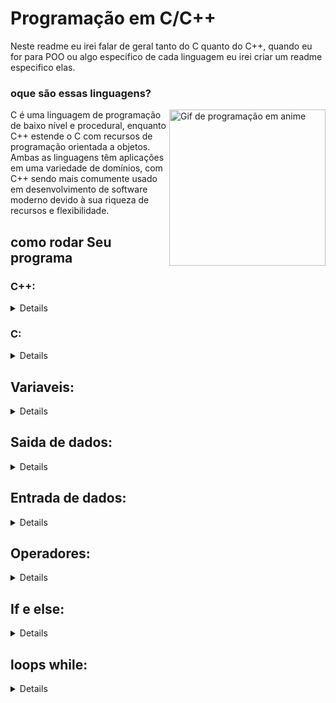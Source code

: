# Programação em C/C++

Neste readme eu irei falar de geral tanto do C quanto do C++, quando eu for para POO ou algo especifico de cada linguagem eu irei criar um readme especifico elas.

### oque são essas linguagens? 

<img align="right" src="https://media.tenor.com/2c7diqh1oVIAAAAC/anime-computer.gif" width="250" alt="Gif de programação em anime">

 C é uma linguagem de programação de baixo nível e procedural, enquanto C++ estende o C com recursos de programação orientada a objetos. Ambas as linguagens têm aplicações em uma variedade de domínios, com C++ sendo mais comumente usado em desenvolvimento de software moderno devido à sua riqueza de recursos e flexibilidade.

## como rodar Seu programa

### C++:
  <details>

    g++ <Seu_programa.c++> -o <Seu_programa>
    ./<Seu_programa>

  </details>

### C:

 <details>

    make <Seu_programa>
    ./<Seu_programa>

</details>

## Variaveis:
<details>

<img align="right" src="https://noic.com.br/wp-content/uploads/2021/07/scene1.gif" width="200" alt="Variaveis">


Variaveis são espaço da memoria para amazenar dados.

### sintaxe:
    declaraçao: <tipo><nome>;

Nomeclatura:

* não pode numero 1ª posição.

* não pode caracteres especiais.

* não pode espaço

* pode ter letras, _, e numeros no final do nome

### tipos de variaveis:

* char 8bits  -128 a 127

* int(shot) 16bits  -32.768 a 32.767

* int (long) 32bits -2.147.483.648 a 2.147.483.647

* float 32bits -3.4e38 a 3.4e38.

* double 64bits -1.7e308 a 1.7e308.


operador = oque esta á direita é atribuido á variavel que está á esquerda o operador:

sintaxe: 

    <variavel> = <informação>;

constantes diretiva "#define": cria-se um identicador para um dado de qualquer tipo
mesma regra de nomenclatura de variaveis

sintaxe declaração:

    #define <nome> <valor>

### exemplo:

    #include <stdio.h>

    #define texto "Entrada e saida de dados."

    int main()
    {
        printf("%s\n", texto);

        int idade = 0;
        float altura = 0.0;
        char nome[50] = "";

        printf("digita sua idade:");
        scanf("\n%d", &idade);

        printf("digita sua altura:");
        scanf("\n%f", &altura);

        printf("digite seu nome: ");
        scanf("\n%s", nome);

        printf("olá %s, que bom de conhecer!!.\n Sua altura é de %.2f, muito bom para sua idade %d.\n", nome, altura, idade);
        
    }

 </details>

## Saida de dados:

 <details>

sintaxe:  

    printf("<texto>", <v1>,<v2>,...,<vn>); 

posso ter nenhum texto com varias variavei, tambem com texto e sem variavel ou os dois juntos

* d ou i= numeros do tipo int

* x= numeros do tipo int em base de hexadecimal

* f= numeros do tipo float

* e= numeros em notaçao cientifica

* c= caracteristicas alfanumericos

* s= sequencia de caracteres alfanumericos (strings)

* .<num>= especificaa quantos digitos terao depois da virgula

* \a= toca um bipe

* \b backspace

* \n= quebra uma linha

* \t= tabulaçao horizontal

* \r= retorna ao inicio da linha

* \o= caractere nulo

* \v= tabulaçao vertical

* \\= caractere \

* \'= caractere '

* \"= caractere "

* \?= caractere ?

* \123= caractere relacionado ao codigo 123 em octal

* \x12= caractere relacionado ao codigo 12 em hexadecimal

### Exemplo:

    #include <stdio.h>

    int main()
    {
        printf("oi, tudo bem? tenho 6 anos e programo. \n");

        printf("valor inteiro: %d.\n", 10);
        printf("valor real: %f.\n", 3.1459265);
        printf("valor real com apenas duas casa: %.2f.\n", 3.1459265);
        printf("Dado de texto: %c. \n", 'a');
        printf("Dado de texto: %s. \n", "testando");
    }

 </details>

## Entrada de dados:

<details>

sintaxe: 

    (<form.>, &<v1>, &<v2>, ...,&<vN>); 

da para ter 1 ou N variaveis.

sintaxe: 

    (<form.>, <form.>, &<v1>, &<v2>, ...,&<vN>); 

cada form. representa cada variavel espectivamente ou se <1form.>= v1 e <2form.>= v2

* d ou i= numeros do tipo int

* x= numeros do tipo int em base de hexadecimal

* f= numeros do tipo float

* e= numeros em notaçao cientifica

* c= caracteristicas alfanumericos

* s= sequencia de caracteres alfanumericos (strings)

* .<^chars>= lê todos os dados digitados, exceto os especificados em "chars"

### exemplo:


    #include <stdio.h>

    int main()
    {
        int idade = 0;
        int ano = 0;

        printf("valor inicial da idade: %d.\n", idade);

        printf("digite uma idade: ");
        scanf("\n%d", &idade);
        printf("digite o ano de nascimento: ");
        scanf("\n%d", &ano);

        printf("Idade informada: %d.\n", idade);
        printf("ano informado: %d.\n", ano);
    }

</details>

## Operadores:

<details>

Operadores: +,-,*,/ e % -- existe precedencia entre os operadores

operadore de atribuiçao aritimética

incremento em 1 unidade: ++

decremento em uma unidade: --

incremento generico: +=

decremento genérico: -=

atribuiçao com multiplicaçao: *=

atribuiçao com divisao: /=


    #include <stdio.h>

    int main()
    {
        int A, B, soma, subtr, mlt, divis;
        int dado = 10;

        printf("digite um valor:");
        scanf("\n%d", &A);
        printf("digite um segundo valor:");
        scanf("\n%d", &B);

        soma = A + B;
        subtr = A - B;
        mlt = A * B;
        divis = A / B;

        printf("seu resultados:\n ");
        printf("Soma: %d\n", soma);
        printf("Subtra: %d\n", subtr);
        printf("multipli: %d\n", mlt);
        printf("Divisão: %d\n", divis);

        printf(" Dado antes do incremento: %d.\n", dado);
        dado++;
        printf(" Dado depois do incremento: %d.\n", dado);
        dado--;
        printf(" Dado depois do decremento: %d.\n", dado);
        dado += 3;
        printf(" Depois do incremento em 3 unidades: %d.\n", dado);
        dado -= 2;
        printf(" Depois do decremento em 2 unidades: %d.\n", dado);
        dado *= 10;
        printf(" Depois de multiplicar por 10: %d.\n", dado);
        dado /= 10;
        printf(" Depois de dividir por 10: %d.\n", dado);
        dado--;
        printf(" Dado depois do decremento: %d.\n", dado);
    }

</details>

## If e else:

<details>

if-else:

se a condiçao for verdadeira o bloco if é executado e o bloco else é iginorado


Em C, a estrutura else if é usada para verificar múltiplas condições em sequência, assim como em Rust.

Ela permite que você teste várias condições alternativas quando a condição inicial do if for falsa.

sintaxe:

    if (<condição1>) { <bloco de código a ser executado se a condição1 for verdadeira>}

    else if (<condição2>) { <bloco de código a ser executado se a condição2 for verdadeira>}

    else if (<condição3>) { <bloco de código a ser executado se a condição3 for verdadeira>}

    else {<bloco de código a ser executado se nenhuma das condições anteriores for verdadeira>}

exemplo:

    int main()
    {
        float nota1, nota2, nota3, media;
        printf("Insira a nota 1: ");
        scanf("%f", &nota1);

        printf("Insira a nota 2: ");
        scanf("%f", &nota2);

        printf("Insira a nota 3: ");
        scanf("%f", &nota3);

        media = (nota1 + nota2 + nota3) / 3;

        if (media >= 7.0)
        {
            printf("Aprovado(a)! %.2f\n", media);
        }
        else if (media >= 4.0 && media < 7.0)
        {
            printf("tem direito a exame! %.2f\n", media);
        }
        else
        {
            printf("reprovado(a) %.2f\n", media);
        }
    }

</details>

## loops while:

<details>

um erro comum de uma variavel onde o conteudo nao é conhecido pelo programador o esqueceu de colocar a instruçao isso é um erro sermantico

### comando while

inicializaçao de uma ou mais ariaveis de controle

definiçao de uma condiçao de parada

enquanto for verdadeira: repete

Atualizaçao das variaveis de controle

CUIDADO: loop infinito

    while (<condição>){
    <bloco_de_comandos>
    }
    
### Exemplo:

    #include <unistd.h>
    #include <stdio.h>
    #include <time.h>
    int main(){

        clock_t start, end;
        double cpu_time_used;

        start=clock(); // Captura o tempo de início


        int i=1;
        int j;
        printf("digite o tempo que voce quer contar: ");
        scanf("\n%d", &j);

        while(i <= j){
            printf("%d\n", i);
            sleep(1); // Aguarda 1 segundo


            i++; // o i++ ele pega o valor de i e soma mais 1 e joga de volta do proprio i
        }
        end =clock(); // Captura o tempo de fim
        cpu_time_used=((double) (end-start))/CLOCKS_PER_SEC; // Calcula o tempo total em segundos
        printf("tempo de execução: %2.f segundos\n",cpu_time_used);
        return 0;
    }

</details>   